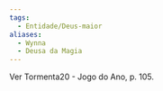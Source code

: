 ```yaml
---
tags:
  - Entidade/Deus-maior
aliases:
  - Wynna
  - Deusa da Magia
---
```

Ver Tormenta20 - Jogo do Ano, p. 105.
